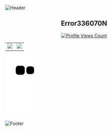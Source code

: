 ![Header](./header.png)

<h2 align="center">Error336070N</h2>

<div align="center">
  <a href="https://github.com/Error336070">
  <p align="center">
    <img src="https://komarev.com/ghpvc/?username=Error336070&label=stalker+count" alt="Profile Views Count">
  </p>
</a>

<table>
  <tr>
    <td align="center" style="padding=0;width=50%;">
      <img src="https://github-readme-stats.vercel.app/api/?username=Error336070&title_color=4F8CC9&text_color=9f9f9f&show_icons=true&bg_color=00000000&hide_border=true&icon_color=4F8CC9&hide_title=true&count_private=true" />
    </td>
    <td align="center" style="padding=0;width=50%;">
      <img src="https://github-readme-stats.vercel.app/api/top-langs/?username=Error336070&title_color=4F8CC9&text_color=9f9f9f&layout=compact&show_icons=true&bg_color=00000000&hide_border=true&icon_color=00000000&count_private=true" />
    </td>
  </tr>
</table>

</div>

<img src="https://github.com/rafaballerini/rafaballerini/blob/output/github-contribution-grid-snake.svg" alt="sneke"></a>

![Footer](./footer.png)
